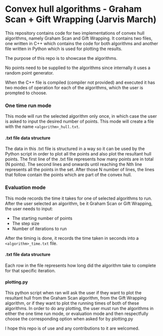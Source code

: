 # Convex hull algorithms - Graham Scan + Gift Wrapping (Jarvis March)

This repository contains code for two implementations of convex hull algorithms, namely Graham Scan and Gift Wrapping. It contains two files, one written in C++ which contains the code for both algorithms and another file written in Python which is used for plotting the results.

The purpose of this repo is to showcase the algorithms.

No points need to be supplied to the algorithms since internally it uses a random point generator.

When the C++ file is compiled (compiler not provided) and executed it has two modes of operation for each of the algorithms, which the user is prompted to choose.

### One time run mode
This mode will run the selected algorithm only once, in which case the user is asked to input the desired number of points. This mode will create a file with the name `<algorithm>_hull.txt`. 
#### .txt file data structure
The data in this .txt file is structured in a way so it can be used by the Python script in order to plot all the points and also plot the resultant hull points. The first line of the .txt file represents how many points are in total (N points). The second lines and onwards until reaching the Nth line represents all the points in the set. After those N number of lines, the lines that follow contain the points which are part of the convex hull.

### Evaluation mode
This mode records the time it takes for one of selected algorithms to run. After the user selected an algorithm, be it Graham Scan or Gift Wrapping, the user needs to input:
- The starting number of points
- The step size
- Number of iterations to run

After the timing is done, it records the time taken in seconds into a `<algorithm>_time.txt` file.

#### .txt file data structure
Each row in the file represents how long did the algorithm take to complete for that specific iteration.

#### plotting.py
This python script when ran will ask the user if they want to plot the resultant hull from the Graham Scan algorithm, from the Gift Wrapping algorithm, or if they want to plot the running times of both of these algorithms. In order to do any plotting, the user must run the algorithms in either the one time run mode, or evaluation mode and then respectfully choose the corresponding option when asked for by plotting.py


I hope this repo is of use and any contributions to it are welcomed.
